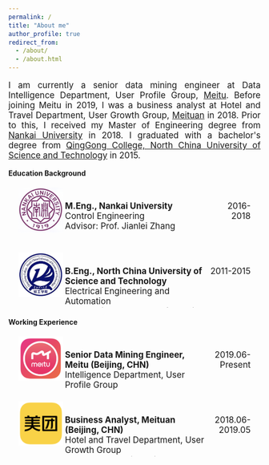 ```yaml
---
permalink: /
title: "About me"
author_profile: true
redirect_from: 
  - /about/
  - /about.html
---
```


<p style="font-size: 17px; text-align: justify;">I am currently a senior data mining engineer at Data Intelligence Department, User Profile Group, <a href="https://www.meitu.com/en">Meitu</a>. Before joining Meitu in 2019, I was a business analyst at Hotel and Travel Department, User Growth Group, <a href="https://www.meituan.com/en-US/about-us">Meituan</a> in 2018. Prior to this, I received my Master of Engineering degree from <a href="https://www.nankai.edu.cn/">Nankai University</a> in 2018. I graduated with a bachelor's degree from <a href="https://www.qgxy.cn/index.html">QingGong College, North China University of Science and Technology</a> in 2015.</p>


**Education Background**

<html lang="en">
<head>
    <meta charset="UTF-8">
    <meta name="viewport" content="width=device-width, initial-scale=1.0">
    <title>Three Column Layout</title>
    <style>
        .container {
            display: flex;
            justify-content: space-between;
            align-items: flex-start;
            margin: 20px;
        }
        .image {
            flex: 1;
            margin-right: 3px; /* Add spacing between image and text */
        }
        .text {
            flex: 4;
            text-align: left;
            height: 100px; /* Fixed height */
            overflow: hidden; /* Hide overflow text */
            font-size: 17px;
            margin-top: 10px; /* Adjust top margin if needed */
        }
        .date {
            flex: 1;
            text-align: right;
            font-size: 17px;
            margin-top: 10px; /* Adjust top margin if needed */
        }
        img {
            max-width: 90px; /* Fixed width for the image */
            height: auto;
        }
    </style>
</head>
<body>
    <div class="container">
        <div class="image">
            <img src="/images/nankai.jpg" alt="nankai"> <!-- First image -->
        </div>
        <div class="text">
            <p><b>M.Eng., Nankai University</b><br>Control Engineering<br>Advisor: Prof. Jianlei Zhang</p>
        </div>
        <div class="date">
            <p>2016-2018</p>
        </div>
    </div>
    <div class="container">
        <div class="image">
            <img src="/images/qinggong.jpg" alt="qinggong"> <!-- Second image -->
        </div>
        <div class="text">
            <p><b>B.Eng., North China University of Science and Technology</b><br>Electrical Engineering and Automation<br>Outstanding Graduates of Hebei Province</p>
        </div>
        <div class="date">
            <p>2011-2015</p>
        </div>
    </div>
</body>
</html>

**Working Experience**

<html lang="en">
<head>
    <meta charset="UTF-8">
    <meta name="viewport" content="width=device-width, initial-scale=1.0">
    <title>Three Column Layout</title>
    <style>
        .container {
            display: flex;
            justify-content: space-between;
            align-items: flex-start;
            margin: 20px;
        }
        .image {
            flex: 1;
            margin-right: 3px; /* Add spacing between image and text */
        }
        .text {
            flex: 3.5;
            text-align: left;
            height: 100px; /* Fixed height */
            overflow: hidden; /* Hide overflow text */
            font-size: 17px;
            margin-top: 10px; /* Adjust top margin if needed */
        }
        .date {
            flex: 1;
            text-align: right;
            font-size: 17px;
            margin-top: 10px; /* Adjust top margin if needed */
        }
        img {
            max-width: 90px; /* Fixed width for the image */
            height: auto;
        }
    </style>
</head>
<body>
    <div class="container">
        <div class="image">
            <img src="/images/meitu.jpg" alt="meitu"> <!-- First image -->
        </div>
        <div class="text">
            <p><b>Senior Data Mining Engineer, Meitu (Beijing, CHN)</b><br>Intelligence Department, User Profile Group<br>Mentors: Yan Meng, Zhao Yang</p>
        </div>
        <div class="date">
            <p>2019.06-Present</p>
        </div>
    </div>
    <div class="container">
        <div class="image">
            <img src="/images/meituan.jpg" alt="meituan"> <!-- Second image -->
        </div>
        <div class="text">
            <p><b>Business Analyst, Meituan (Beijing, CHN)</b><br> Hotel and Travel Department, User Growth Group<br>Mentors: Juan Yin, Hui Chen</p>
        </div>
        <div class="date">
            <p>2018.06-2019.05</p>
        </div>
    </div>
</body>
</html>

 
